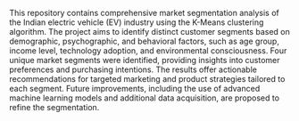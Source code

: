 This repository contains comprehensive market segmentation analysis of the Indian electric vehicle
(EV) industry using the K-Means clustering algorithm. The project aims to identify distinct
customer segments based on demographic, psychographic, and behavioral factors, such as age
group, income level, technology adoption, and environmental consciousness. Four unique market
segments were identified, providing insights into customer preferences and purchasing
intentions. The results offer actionable recommendations for targeted marketing and product
strategies tailored to each segment. Future improvements, including the use of advanced machine
learning models and additional data acquisition, are proposed to refine the segmentation.
